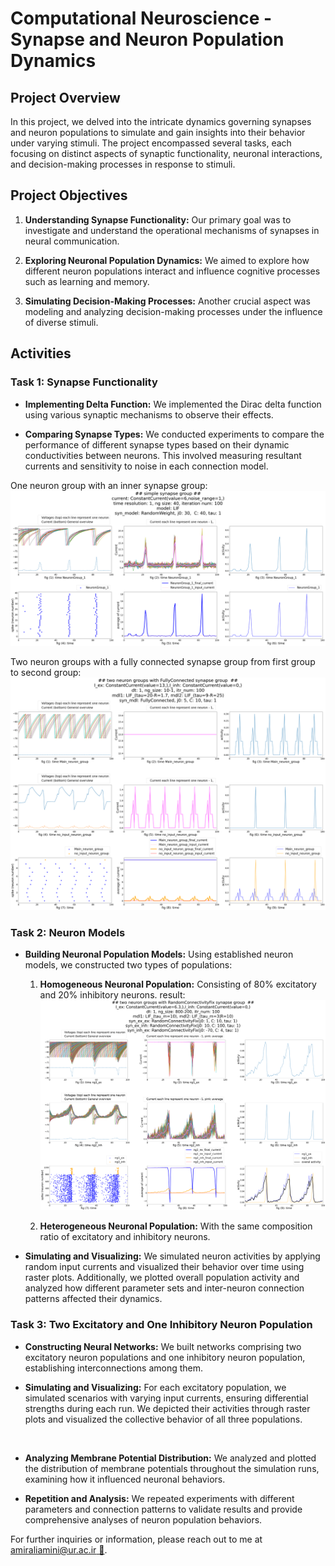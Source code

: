# Computational Neuroscience - Synapse and Neuron Population Dynamics

## Project Overview

In this project, we delved into the intricate dynamics governing synapses and neuron populations to simulate and gain insights into their behavior under varying stimuli. The project encompassed several tasks, each focusing on distinct aspects of synaptic functionality, neuronal interactions, and decision-making processes in response to stimuli.

## Project Objectives

1. **Understanding Synapse Functionality:** Our primary goal was to investigate and understand the operational mechanisms of synapses in neural communication.

2. **Exploring Neuronal Population Dynamics:** We aimed to explore how different neuron populations interact and influence cognitive processes such as learning and memory.

3. **Simulating Decision-Making Processes:** Another crucial aspect was modeling and analyzing decision-making processes under the influence of diverse stimuli.

## Activities

### Task 1: Synapse Functionality

- **Implementing Delta Function:** We implemented the Dirac delta function using various synaptic mechanisms to observe their effects.

- **Comparing Synapse Types:** We conducted experiments to compare the performance of different synapse types based on their dynamic conductivities between neurons. This involved measuring resultant currents and sensitivity to noise in each connection model.

One neuron group with an inner synapse group:
![innersynapseInOneGroup](./someResults/innersynapseInOneGroup.png)

Two neuron groups with a fully connected synapse group from first group to second group:
![twoNeuronGroup_fullyConnected](./someResults/twoNeuronGroup_fullyConnected.png)

### Task 2: Neuron Models

- **Building Neuronal Population Models:** Using established neuron models, we constructed two types of populations:
  
  1. **Homogeneous Neuronal Population:** Consisting of 80% excitatory and 20% inhibitory neurons.  result:
![HomogeneousNeuromGroup](./someResults/HomogeneousNeuromGroup.png)
  
  2. **Heterogeneous Neuronal Population:** With the same composition ratio of excitatory and inhibitory neurons.

- **Simulating and Visualizing:** We simulated neuron activities by applying random input currents and visualized their behavior over time using raster plots. Additionally, we plotted overall population activity and analyzed how different parameter sets and inter-neuron connection patterns affected their dynamics.

### Task 3: Two Excitatory and One Inhibitory Neuron Population

- **Constructing Neural Networks:** We built networks comprising two excitatory neuron populations and one inhibitory neuron population, establishing interconnections among them.

- **Simulating and Visualizing:** For each excitatory population, we simulated scenarios with varying input currents, ensuring differential strengths during each run. We depicted their activities through raster plots and visualized the collective behavior of all three populations.
<!-- ![DecisionMaking](./someResults/DecisionMaking.png) -->
<!-- ![![DecisionMaking](./someResults/loading.gif)](./someResults/DecisionMaking.png) -->
![<img src="./someResults/loading.gif" width="100"/>](./someResults/DecisionMaking.png)

- **Analyzing Membrane Potential Distribution:** We analyzed and plotted the distribution of membrane potentials throughout the simulation runs, examining how it influenced neuronal behaviors.

- **Repetition and Analysis:** We repeated experiments with different parameters and connection patterns to validate results and provide comprehensive analyses of neuron population behaviors.

For further inquiries or information, please reach out to me at [amiraliamini@ur.ac.ir 📨](mailto:amiraliamini@ur.ac.ir).
